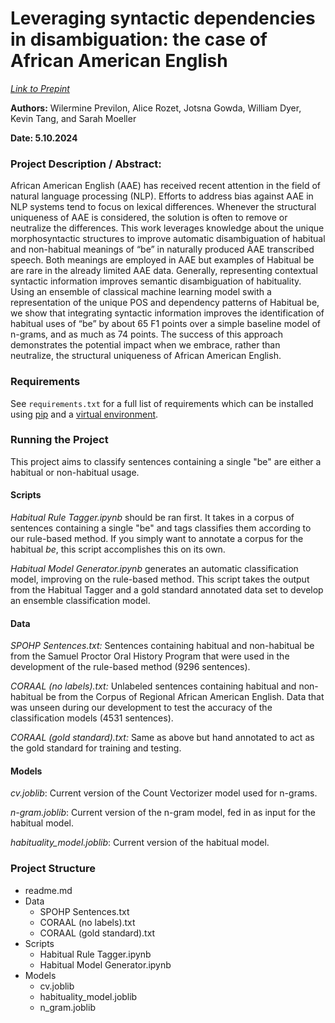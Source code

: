 # Leveraging syntactic dependencies in disambiguation: the case of African American English
[*Link to Prepint*](https://osf.io/preprints/psyarxiv/ph7q8)

**Authors:** Wilermine Previlon, Alice Rozet, Jotsna Gowda, William Dyer, Kevin Tang, and Sarah Moeller

**Date: 5.10.2024**

### Project Description / Abstract:

African American English (AAE) has received recent attention in the field of natural language processing (NLP). Efforts to address bias against AAE in NLP systems tend to focus on lexical differences. Whenever the structural uniqueness of AAE is considered, the solution is often to remove or neutralize the differences. This work leverages knowledge about the unique morphosyntactic structures to improve automatic disambiguation of habitual and non-habitual meanings of “be” in naturally produced AAE transcribed speech. Both meanings are employed in AAE but examples of Habitual be are rare in the already limited AAE data. Generally, representing contextual syntactic information improves semantic disambiguation of habituality. Using an ensemble of classical machine learning model swith a representation of the unique POS and dependency patterns of Habitual be, we show that integrating syntactic information improves the identification of habitual uses of “be” by about 65 F1 points over a simple baseline model of n-grams, and as much as 74 points. The success of this approach demonstrates the potential impact when we embrace, rather than neutralize, the structural uniqueness of African American English.

### Requirements
See `requirements.txt` for a full list of requirements which can be installed using [pip](https://packaging.python.org/en/latest/tutorials/installing-packages/#use-pip-for-installing) and a [virtual environment](https://docs.python.org/3/tutorial/venv.html).

### Running the Project
This project aims to classify sentences containing a single "be" are either a habitual or non-habitual usage. 

#### Scripts

*Habitual Rule Tagger.ipynb* should be ran first. It takes in a corpus of sentences containing a single "be" and tags classifies them according to our rule-based method. If you simply want to annotate a corpus for the habitual *be*, this script accomplishes this on its own.

*Habitual Model Generator.ipynb* generates an automatic classification model, improving on the rule-based method. This script takes the output from the Habitual Tagger and a gold standard annotated data set to develop an ensemble classification model.

#### Data

*SPOHP Sentences.txt:* Sentences containing habitual and non-habitual be from the Samuel Proctor Oral History Program that were used in the development of the rule-based method (9296 sentences).

*CORAAL (no labels).txt:* Unlabeled sentences containing habitual and non-habitual be from the Corpus of Regional African American English. Data that was unseen during our development to test the accuracy of the classification models (4531 sentences).

*CORAAL (gold standard).txt:* Same as above but hand annotated to act as the gold standard for training and testing.

#### Models
*cv.joblib*: Current version of the Count Vectorizer model used for n-grams.

*n-gram.joblib*: Current version of the n-gram model, fed in as input for the habitual model.

*habituality_model.joblib*: Current version of the habitual model.

### Project Structure
- readme.md
- Data
	- SPOHP Sentences.txt
   	- CORAAL (no labels).txt
   	- CORAAL (gold standard).txt 
- Scripts
	- Habitual Rule Tagger.ipynb
	- Habitual Model Generator.ipynb
- Models
  	- cv.joblib
  	- habituality_model.joblib
  	- n_gram.joblib
